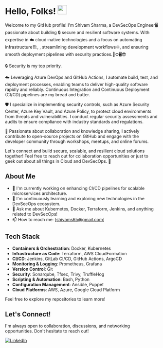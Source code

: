 # Hello, Folks! <img src="https://raw.githubusercontent.com/MartinHeinz/MartinHeinz/master/wave.gif" width="30px" height="30px" />

Welcome to my GitHub profile! I'm Shivam Sharma, a DevSecOps Engineer🖥 passionate about building 🔒 secure and resilient software systems. With expertise in ☁️ cloud-native technologies and a focus on automating infrastructure🏗, , streamlining development workflows♾, and ensuring smooth deployment pipelines with security practices.🚀⚙🖥😎

🔒 Security is my top priority. 

☁️ Leveraging Azure DevOps and GitHub Actions, I automate build, test, and deployment processes, enabling teams to deliver high-quality software rapidly and reliably. Continuous Integration and Continuous Deployment (CI/CD) pipelines are my bread and butter.

🛡️ I specialize in implementing security controls, such as Azure Security Center, Azure Key Vault, and Azure Policy, to protect cloud environments from threats and vulnerabilities. I conduct regular security assessments and audits to ensure compliance with industry standards and regulations.

🚀 Passionate about collaboration and knowledge sharing, I actively contribute to open-source projects on GitHub and engage with the developer community through workshops, meetups, and online forums.

Let's connect and build secure, scalable, and resilient cloud solutions together! Feel free to reach out for collaboration opportunities or just to geek out about all things in Cloud and DevSecOps. 🚀

## About Me

- 🔭 I'm currently working on enhancing CI/CD pipelines for scalable microservices architecture.
- 🌱 I'm continuously learning and exploring new technologies in the DevSecOps ecosystem.
- 💬 Ask me about Kubernetes, Docker, Terraform, Jenkins, and anything related to DevSecOps!
- 📫 How to reach me: [shivams65@gmail.com]

## Tech Stack

- **Containers & Orchestration**: Docker, Kubernetes
- **Infrastructure as Code**: Terraform, AWS CloudFormation
- **CI/CD**: Jenkins, GitLab CI/CD, GitHub Actions, ArgoCD
- **Monitoring & Logging**: Prometheus, Grafana
- **Version Control**: Git
- **Security**: Sonarqube, Tfsec, Trivy, TruffleHog
- **Scripting & Automation**: Bash, Python
- **Configuration Management**: Ansible, Puppet
- **Cloud Platforms**: AWS, Azure, Google Cloud Platform

Feel free to explore my repositories to learn more!

## Let's Connect!

I'm always open to collaboration, discussions, and networking opportunities. Don't hesitate to reach out!

[![LinkedIn](https://img.shields.io/badge/-LinkedIn-blue?style=flat-square&logo=linkedin&logoColor=white)](https://www.linkedin.com/in/shivam-sharma-701261130/)

